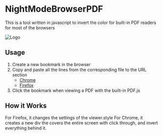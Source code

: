 # NightModeBrowserPDF
This is a tool written in javascript to invert the color for built-in PDF readers for most of the browsers

![Logo](icon.png "Logo created just incase if I want to turn it into an extension")

## Usage
1. Create a new bookmark in the browser
2. Copy and paste all the lines from the corresponding file to the URL section
    - [Chrome](InvertChrome.js)
    - [Firefox](InvertFirefox.js)
3. Click the bookmark when viewing a PDF with the built-in PDF.js

## How it Works
For Firefox, it changes the settings of the viewer.style
For Chrome, it creates a new div the covers the entire screen with click through, and invert everything behind it.